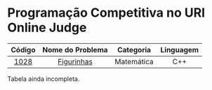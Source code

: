 # Programação Competitiva no URI Online Judge

Código | Nome do Problema | Categoria | Linguagem
|     :---:      |     :---:      |     :---:      |     :---:      |  
[1028](https://github.com/CaioDallaqua/Programacao_Competitiva_URI/blob/master/Matematica/1028.cpp) | [Figurinhas](https://www.urionlinejudge.com.br/judge/pt/problems/view/1028) | Matemática | C++

Tabela ainda incompleta.
